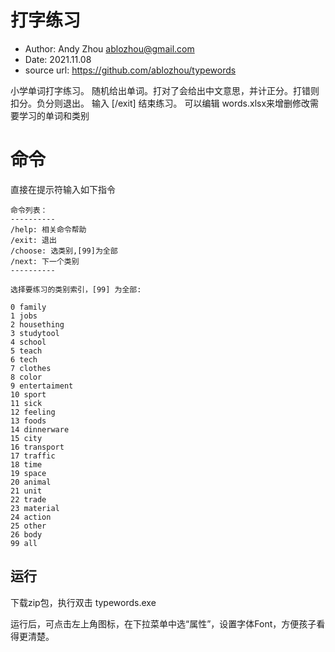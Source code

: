 # 打字练习
- Author: Andy Zhou <ablozhou@gmail.com>
- Date: 2021.11.08
- source url: https://github.com/ablozhou/typewords
  
小学单词打字练习。
随机给出单词。打对了会给出中文意思，并计正分。打错则扣分。负分则退出。
输入 [/exit] 结束练习。
可以编辑 words.xlsx来增删修改需要学习的单词和类别

# 命令
直接在提示符输入如下指令
```
命令列表：
----------
/help: 相关命令帮助
/exit: 退出
/choose: 选类别,[99]为全部
/next: 下一个类别
----------

选择要练习的类别索引，[99] 为全部:

0 family
1 jobs
2 housething
3 studytool
4 school
5 teach
6 tech
7 clothes
8 color
9 entertaiment
10 sport
11 sick
12 feeling
13 foods
14 dinnerware
15 city
16 transport
17 traffic
18 time
19 space
20 animal
21 unit
22 trade
23 material
24 action
25 other
26 body
99 all
```


## 运行
下载zip包，执行双击 typewords.exe

运行后，可点击左上角图标，在下拉菜单中选“属性”，设置字体Font，方便孩子看得更清楚。
